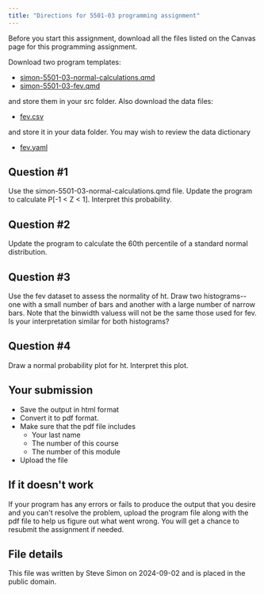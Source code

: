 ```yaml
---
title: "Directions for 5501-03 programming assignment"
---
```


Before you start this assignment, download all the files listed on the Canvas page for this programming assignment.

Download two program templates:

-   [simon-5501-03-normal-calculations.qmd][sim1]
-   [simon-5501-03-fev.qmd][sim2]

[sim1]: https://github.com/pmean/classes/blob/master/biostats-1/03/src/simon-5501-03-normal-calculations.qmd
[sim2]: https://github.com/pmean/classes/blob/master/biostats-1/03/src/simon-5501-03-fev.qmd

and store them in your src folder. Also download the data files:

-   [fev.csv][sim3]

[sim3]: https://github.com/pmean/data/blob/main/files/fev.csv

and store it in your data folder. You may wish to review the data dictionary

-   [fev.yaml][sim4]

[sim4]: https://github.com/pmean/data/blob/main/files/fev.yaml

## Question #1

Use the  simon-5501-03-normal-calculations.qmd file. Update the program to calculate P[-1 < Z < 1]. Interpret this probability.

## Question #2

Update the program to calculate the 60th percentile of a standard normal distribution.

## Question #3

Use the fev dataset to assess the normality of ht. Draw two histograms--one with a small number of bars and another with a large number of narrow bars. Note that the binwidth valuess will not be the same those used for fev. Is your interpretation similar for both histograms?

## Question #4

Draw a normal probability plot for ht. Interpret this plot.

## Your submission

-   Save the output in html format
-   Convert it to pdf format.
-   Make sure that the pdf file includes
    -   Your last name
    -   The number of this course
    -   The number of this module
-   Upload the file

## If it doesn't work

If your program has any errors or fails to produce the output that you desire and you can't resolve the problem,  upload the program file along with the pdf file to help us figure out what went wrong. You will get a chance to resubmit the assignment if needed.

## File details

This file was written by Steve Simon on 2024-09-02 and is placed in the public domain.
